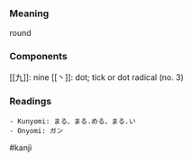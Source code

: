 ### Meaning

round

### Components

[[九]]: nine [[丶]]: dot; tick or dot radical (no. 3)

### Readings

```
- Kunyomi: まる、まる.める、まる.い
- Onyomi: ガン
```

#kanji